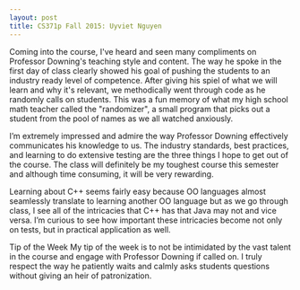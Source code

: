 ```yaml
---
layout: post
title: CS371p Fall 2015: Uyviet Nguyen
---
```


Coming into the course, I've heard and seen many compliments on Professor Downing's teaching style and content. The way he spoke in the first day of class clearly showed his goal of pushing the students to an industry ready level of competence. After giving his spiel of what we will learn and why it's relevant, we methodically went through code as he randomly calls on students. This was a fun memory of what my high school math teacher called the "randomizer", a small program that picks out a student from the pool of names as we all watched anxiously. 

I’m extremely impressed and admire the way Professor Downing effectively communicates his knowledge to us. The industry standards, best practices, and learning to do extensive testing are the three things I hope to get out of the course. The class will definitely be my toughest course this semester and although time consuming, it will be very rewarding. 

Learning about C++ seems fairly easy because OO languages almost seamlessly translate to learning another OO language but as we go through class, I see all of the intricacies that C++ has that Java may not and vice versa. I’m curious to see how important these intricacies become not only on tests, but in practical application as well. 

Tip of the Week
My tip of the week is to not be intimidated by the vast talent in the course and engage with Professor Downing if called on. I truly respect the way he patiently waits and calmly asks students questions without giving an heir of patronization.
